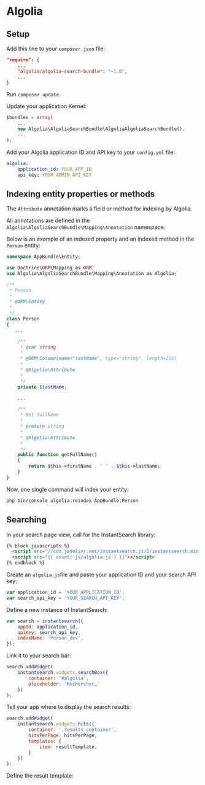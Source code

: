 Algolia
=======

## Setup

Add this line to your `composer.json` file:
```json
"require": {
    ...
    "algolia/algolia-search-bundle": "~1.0",
    ...
}
```

Run `composer update`.


Update your application Kernel:
```php
$bundles = array(
    ...
    new Algolia\AlgoliaSearchBundle\AlgoliaAlgoliaSearchBundle(),
    ...
);
```


Add your Algolia application ID and API key to your `config.yml` file:
```yaml
algolia:
    application_id: YOUR_APP_ID
    api_key: YOUR_ADMIN_API_KEY
```

## Indexing entity properties or methods

The `Attribute` annotation marks a field or method for indexing by Algolia.

All annotations are defined in the `Algolia\AlgoliaSearchBundle\Mapping\Annotation` namespace.

Below is an example of an indexed property and an indexed method in the `Person` entity:
```php
namespace AppBundle\Entity;

use Doctrine\ORM\Mapping as ORM;
use Algolia\AlgoliaSearchBundle\Mapping\Annotation as Algolia;

/**
 * Person
 *
 * @ORM\Entity
 *
 */
class Person
{
   ...

    /**
     * @var string
     *
     * @ORM\Column(name="lastName", type="string", length=255)
     *
     * @Algolia\Attribute
     *
     */
    private $lastName;

    ...

    /**
     * Get fullName
     *
     * @return string
     *
     * @Algolia\Attribute
     *
     */
    public function getFullName()
    {
        return $this->firstName . ' ' . $this->lastName;
    }
}
```

Now, one single command will index your entity:

```bash
php bin/console algolia:reindex AppBundle:Person
```


## Searching

In your search page view, call for the InstantSearch library:
```html
{% block javascripts %}
  <script src="//cdn.jsdelivr.net/instantsearch.js/1/instantsearch.min.js"></script>
  <script src="{{ asset('js/algolia.js') }}"></script>
{% endblock %}
```

Create an ``algolia.js``file and paste your application ID and your search API key:
```js
var application_id = 'YOUR_APPLICATION_ID';
var search_api_key = 'YOUR_SEARCH_API_KEY';
```

Define a new instance of InstantSearch:
```js
var search = instantsearch({
    appId: application_id,
    apiKey: search_api_key,
    indexName: 'Person_dev',
});
```

Link it to your search bar:
```js
search.addWidget(
    instantsearch.widgets.searchBox({
        container: '#algolia',
        placeholder: 'Rechercher…'
    })
);
```

Tell your app where to display the search results:
```js
search.addWidget(
    instantsearch.widgets.hits({
        container: '.results-container',
        hitsPerPage: hitsPerPage,
        templates: {
            item: resultTemplate,
        }
    })
);
```

Define the result template:
```js

```
